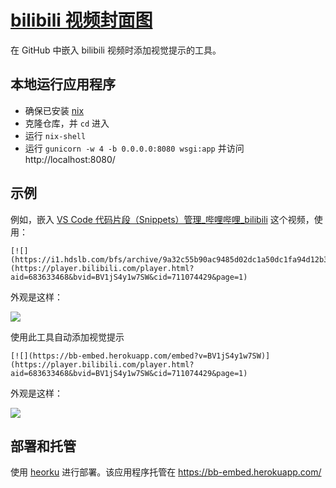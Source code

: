 # [bilibili 视频封面图](https://bb-embed.herokuapp.com/)

在 GitHub 中嵌入 bilibili 视频时添加视觉提示的工具。

## 本地运行应用程序

- 确保已安装 [nix](https://nixos.org/download.html)
- 克隆仓库，并 `cd` 进入
- 运行 `nix-shell`
- 运行 `gunicorn -w 4 -b 0.0.0.0:8080 wsgi:app` 并访问 http://localhost:8080/

## 示例

例如，嵌入 [VS Code 代码片段（Snippets）管理\_哔哩哔哩\_bilibili](https://www.bilibili.com/video/BV1jS4y1w7SW?spm_id_from=333.999.0.0) 这个视频，使用：

```
[![](https://i1.hdslb.com/bfs/archive/9a32c55b90ac9485d02dc1a50dc1fa94d12b3111.jpg@640w_400h_1c.webp)](https://player.bilibili.com/player.html?aid=683633468&bvid=BV1jS4y1w7SW&cid=711074429&page=1)
```

外观是这样：

[![](https://i1.hdslb.com/bfs/archive/9a32c55b90ac9485d02dc1a50dc1fa94d12b3111.jpg@640w_400h_1c.webp)](https://player.bilibili.com/player.html?aid=683633468&bvid=BV1jS4y1w7SW&cid=711074429&page=1)

使用此工具自动添加视觉提示

```
[![](https://bb-embed.herokuapp.com/embed?v=BV1jS4y1w7SW)](https://player.bilibili.com/player.html?aid=683633468&bvid=BV1jS4y1w7SW&cid=711074429&page=1)
```

外观是这样：

[![](https://bb-embed.herokuapp.com/embed?v=BV1jS4y1w7SW)](https://player.bilibili.com/player.html?aid=683633468&bvid=BV1jS4y1w7SW&cid=711074429&page=1)

## 部署和托管

使用 [heorku](https://heroku.com/) 进行部署。该应用程序托管在 https://bb-embed.herokuapp.com/
